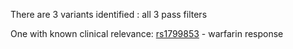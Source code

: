 There are 3 variants identified : all 3 pass filters

One with known clinical relevance: [rs1799853](https://www.snpedia.com/index.php/Rs1799853) - warfarin response

